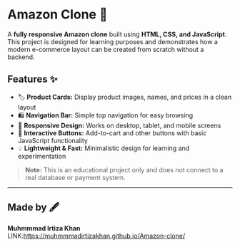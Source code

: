 # Amazon Clone 🛒

A **fully responsive Amazon clone** built using **HTML, CSS, and JavaScript**.  
This project is designed for learning purposes and demonstrates how a modern e-commerce layout can be created from scratch without a backend.  

## Features ✨

- 🏷️ **Product Cards:** Display product images, names, and prices in a clean layout  
- 🛍️ **Navigation Bar:** Simple top navigation for easy browsing  
- 📱 **Responsive Design:** Works on desktop, tablet, and mobile screens  
- 🎯 **Interactive Buttons:** Add-to-cart and other buttons with basic JavaScript functionality  
- 💡 **Lightweight & Fast:** Minimalistic design for learning and experimentation  

> **Note:** This is an educational project only and does not connect to a real database or payment system.  

---

## Made by 🖋️

**Muhmmmad Irtiza Khan**  
LINK:https://muhmmmadirtizakhan.github.io/Amazon-clone/
